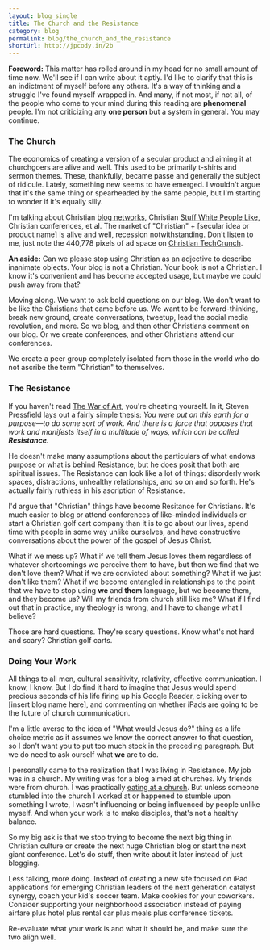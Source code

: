 ```yaml
---
layout: blog_single
title: The Church and the Resistance
category: blog
permalink: blog/the_church_and_the_resistance
shortUrl: http://jpcody.in/2b
---
```

<p class="note"><strong>Foreword:</strong> This matter has rolled around in my head for no small amount of time now. We'll see if I can write about it aptly. I'd like to clarify that this is an indictment of myself before any others. It's a way of thinking and a struggle I've found myself wrapped in. And many, if not most, if not all, of the people who come to your mind during this reading are <strong>phenomenal</strong> people. I'm not criticizing any <strong>one person</strong> but a system in general. You may continue.</p>

### The Church

The economics of creating a version of a secular product and aiming it at churchgoers are alive and well. This used to be primarily t-shirts and sermon themes. These, thankfully, became passe and generally the subject of ridicule. Lately, something new seems to have emerged. I wouldn't argue that it's the same thing or spearheaded by the same people, but I'm starting to wonder if it's equally silly.

I'm talking about Christian [blog networks](http://8bit.io/), Christian [Stuff White People Like](http://stuffchristianslike.net/), Christian conferences, et al. The market of "Christian" + [secular idea or product name] is alive and well, recession notwithstanding. Don't listen to me, just note the 440,778 pixels of ad space on [Christian TechCrunch](http://churchcrunch.com/weekly-top-commenters-7/).

**An aside:** Can we please stop using Christian as an adjective to describe inanimate objects. Your blog is not a Christian. Your book is not a Christian. I know it's convenient and has become accepted usage, but maybe we could push away from that?

Moving along. We want to ask bold questions on our blog. We don't want to be like the Christians that came before us. We want to be forward-thinking, break new ground, create conversations, tweetup, lead the social media revolution, and more. So we blog, and then other Christians comment on our blog. Or we create conferences, and other Christians attend our conferences.

We create a peer group completely isolated from those in the world who do not ascribe the term "Christian" to themselves.

### The Resistance

If you haven't read <a href="http://www.amazon.com/War-Art-Through-Creative-Battles/dp/0446691437">The War of Art</a>, you're cheating yourself. In it, Steven Pressfield lays out a fairly simple thesis: *You were put on this earth for a purpose&mdash;to do some sort of work. And there is a force that opposes that work and manifests itself in a multitude of ways, which can be called **Resistance**.*

He doesn't make many assumptions about the particulars of what endows purpose or what is behind Resistance, but he does posit that both are spiritual issues. The Resistance can look like a lot of things: disorderly work spaces, distractions, unhealthy relationships, and so on and so forth. He's actually fairly ruthless in his ascription of Resistance.

I'd argue that "Christian" things have become Resitance for Christians. It's much easier to blog or attend conferences of like-minded individuals or start a Christian golf cart company than it is to go about our lives, spend time with people in some way unlike ourselves, and have constructive conversations about the power of the gospel of Jesus Christ.

What if we mess up? What if we tell them Jesus loves them regardless of whatever shortcomings we perceive them to have, but then we find that we don't love them? What if we are convicted about something? What if we just don't like them? What if we become entangled in relationships to the point that we have to stop using **we** and **them** language, but we become them, and they become us? Will my friends from church still like me? What if I find out that in practice, my theology is wrong, and I have to change what I believe?

Those are hard questions. They're scary questions. Know what's not hard and scary? Christian golf carts.

### Doing Your Work

All things to all men, cultural sensitivity, relativity, effective communication. I know, I know. But I do find it hard to imagine that Jesus would spend precious seconds of his life firing up his Google Reader, clicking over to [insert blog name here], and commenting on whether iPads are going to be the future of church communication.

I'm a little averse to the idea of "What would Jesus do?" thing as a life choice metric as it assumes we know the correct answer to that question, so I don't want you to put too much stock in the preceding paragraph. But we do need to ask ourself what **we** are to do.

I personally came to the realization that I was living in Resistance. My job was in a church. My writing was for a blog aimed at churches. My friends were from church. I was practically [eating at a church](http://chickfila.com/). But unless someone stumbled into the church I worked at or happened to stumble upon something I wrote, I wasn't influencing or being influenced by people unlike myself. And when your work is to make disciples, that's not a healthy balance.

So my big ask is that we stop trying to become the next big thing in Christian culture or create the next huge Christian blog or start the next giant conference. Let's do stuff, then write about it later instead of just blogging.

Less talking, more doing. Instead of creating a new site focused on iPad applications for emerging Christian leaders of the next generation catalyst synergy, coach your kid's soccer team. Make cookies for your coworkers. Consider supporting your neighborhood association instead of paying airfare plus hotel plus rental car plus meals plus conference tickets.

Re-evaluate what your work is and what it should be, and make sure the two align well.